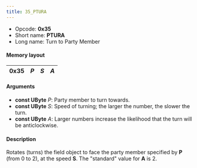 ```yaml
---
title: 35_PTURA
---
```


-   Opcode: **0x35**
-   Short name: **PTURA**
-   Long name: Turn to Party Member

#### Memory layout

| 0x35 | *P* | *S* | *A* |
|------|-----|-----|-----|

#### Arguments

-   **const UByte** *P*: Party member to turn towards.
-   **const UByte** *S*: Speed of turning; the larger the number, the slower the turn.
-   **const UByte** *A*: Larger numbers increase the likelihood that the turn will be anticlockwise.

#### Description

Rotates (turns) the field object to face the party member specified by **P** (from 0 to 2), at the speed **S**. The "standard" value for **A** is 2.
